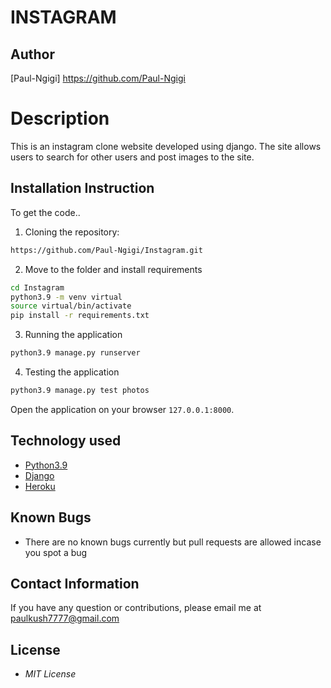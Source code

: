# INSTAGRAM
## Author

[Paul-Ngigi] https://github.com/Paul-Ngigi

# Description
This is an instagram clone website developed using django. The site allows users to search for other users and post images to the site.

## Installation Instruction
To get the code..

1. Cloning the repository:
  ```bash
  https://github.com/Paul-Ngigi/Instagram.git
  ```
2. Move to the folder and install requirements
  ```bash
  cd Instagram
  python3.9 -m venv virtual
  source virtual/bin/activate
  pip install -r requirements.txt
  ```

3. Running the application
  ```bash
  python3.9 manage.py runserver
  ```
4. Testing the application
  ```bash
  python3.9 manage.py test photos
  ```
Open the application on your browser `127.0.0.1:8000`.


## Technology used

* [Python3.9](https://www.python.org/)
* [Django](https://www.djangoproject.com/)
* [Heroku](https://heroku.com)


## Known Bugs
* There are no known bugs currently but pull requests are allowed incase you spot a bug

## Contact Information 

If you have any question or contributions, please email me at paulkush7777@gmail.com

## License
* *MIT License*